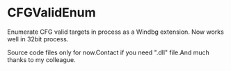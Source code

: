 # CFGValidEnum
Enumerate CFG valid targets in process as a Windbg extension. Now works well in 32bit process.

Source code files only for now.Contact if you need ".dll" file.And much thanks to my colleague.
